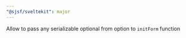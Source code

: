 ```yaml
---
"@sjsf/sveltekit": major
---
```


Allow to pass any serializable optional from option to `initForm` function
